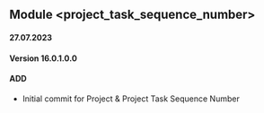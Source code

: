 ## Module <project_task_sequence_number>

#### 27.07.2023
#### Version 16.0.1.0.0
#### ADD
- Initial commit for Project & Project Task Sequence Number